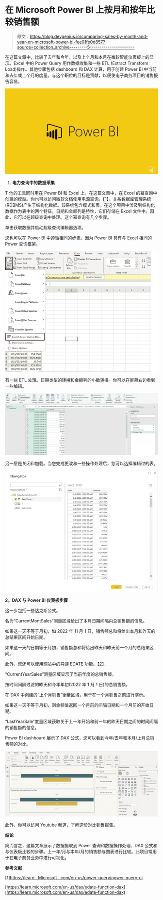 # 在 Microsoft Power BI 上按月和按年比较销售额

> 原文：<https://blog.devgenius.io/comparing-sales-by-month-and-year-on-microsoft-power-bi-fee01fe0d857?source=collection_archive---------5----------------------->

在这篇文章中，比较了去年和今年，以及上个月和本月在微软智能仪表板上的显示。Excel 中的 Power Query 用作数据收集和一些 ETL (Extract Transform Load)操作。其他步骤包括 dashboard 和 DAX 计算，用于创建 Power BI 中当前和去年或上个月的度量。与这个职位的目标是贡献，以便使电子商务项目的销售报告容易。

![](img/e470917ba5ecb258c47db04b17b68bbe.png)

1.  **电力查询中的数据采集**

T 他的工具同时用在 Power BI 和 Excel 上。在这篇文章中，在 Excel 的幂查询中创建的模型。你也可以访问微软文档使用电源查询。[【1】](https://learn.microsoft.com/en-us/power-query/power-query-ui)。关系数据库管理系统(RDBMS)产生于结构化数据。该系统包含模式和表。在这个项目中涉及到结构化数据作为表中的两个特征。日期和金额列是特性，它们存储在 Excel 文件中。因此，它可以在超级查询中处理。这个幂查询有几个步骤。

单击获取数据并启动超级查询编辑器选项。

您也可以在 Power BI 中遵循相同的步骤。因为 Power BI 具有与 Excel 相同的 Power 查询框架。

![](img/2c203ab7cb82e790d523cc0058102dcd.png)

有一些 ETL 处理。日期类型的转换和金额列的小数转换。你可以在屏幕右边看到一些编辑。

![](img/758c4277bfa1ecfe3707daee3cfdbad7.png)

另一层是关闭和加载。当您完成更改和一些操作处理后，您可以选择编辑过的表。

![](img/ca93a828efb5b0da73b893edfe319f22.png)

**2。DAX 与 Power BI 仪表板步骤**

这一步包括一些达克斯公式。

名为“CurrentMontSales”测量区域给出了本月日期间隔内总销售额的信息。

如果这一天不等于月初，如 2022 年 11 月 1 日，销售额总和将给出本月和昨天的总结果区间开始日期。

如果这一天的日期等于月初，销售额总和将给出昨天和昨天前一个月的总结果区间。

此外，您还可以使用网站中的导游 EDATE 功能。[【2】](https://learn.microsoft.com/en-us/dax/edate-function-dax)

“CurrentYearSales”测量区域显示了当前年度的总销售额。

按时间间隔过滤的昨天和今年年初(2022 年 1 月 1 日)的总销售额。

在 DAX 中创建的“上个月销售”衡量区域，用于在一个月销售之前进行演示。

如果这一天不等于月初，则金额值返回一个月前的间隔日期和一个月前的开始日期。

“LastYearSale”度量区域获取关于上一年开始和前一年的昨天日期之间的时间间隔的销售额的信息。

Power BI dashboard 展示了 DAX 公式，您可以看到今年/去年和本月/上月总销售额的对比。

![](img/2b5bd5400386530b066d11a511bf8dda.png)

此外，你可以访问 Youtube 频道，了解这份对比销售报告。

**结论**

简而言之，这篇文章展示了数据摄取到 Power 查询和数据操作处理、DAX 公式和与仪表板比较的步骤。上一年/月与本年/月的销售额与图表进行比较。此项目常用于在电子商务业务中进行可视化。

**参考文献**

[1][https://learn . Microsoft . com/en-us/power-query/power-query-ui](https://learn.microsoft.com/en-us/power-query/power-query-ui)

[https://learn.microsoft.com/en-us/dax/edate-function-dax](https://learn.microsoft.com/en-us/dax/edate-function-dax)